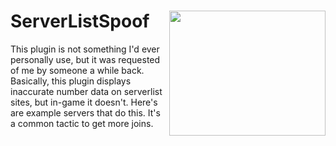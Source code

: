 # ServerListSpoof <img align="right" src="https://user-images.githubusercontent.com/70197204/156938000-aa53a96f-ebc9-4beb-8e74-520d444a09fe.png" height="200" width="250">
This plugin is not something I'd ever personally use, but it was requested of me by someone a while back.
Basically, this plugin displays inaccurate number data on serverlist sites, but in-game it doesn't.
Here's are example servers that do this. It's a common tactic to get more joins.


